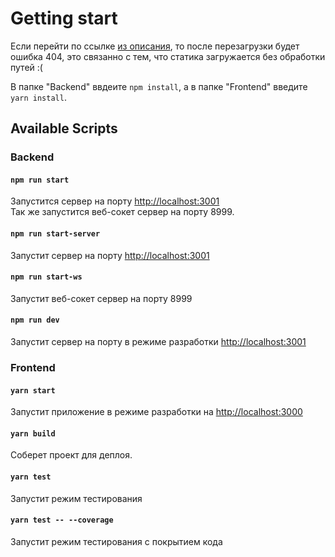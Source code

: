 # Getting start

Если перейти по ссылке [из описания](http://social-net-react.ru), то после перезагрузки будет ошибка 404, это связанно с тем, что статика загружается без обработки путей :(

В папке "Backend" ввдеите `npm install`, а в папке "Frontend" введите `yarn install`.

## Available Scripts

### Backend

#### `npm run start`

Запустится сервер на порту [http://localhost:3001](http://localhost:3001) \
Так же запустится веб-сокет сервер на порту 8999.

#### `npm run start-server`

Запустит сервер на порту [http://localhost:3001](http://localhost:3001)

#### `npm run start-ws`

Запустит веб-сокет сервер на порту 8999

#### `npm run dev`

Запустит сервер на порту в режиме разработки [http://localhost:3001](http://localhost:3001)

### Frontend

#### `yarn start`

Запустит приложение в режиме разработки на [http://localhost:3000](http://localhost:3000)

#### `yarn build`

Соберет проект для деплоя.

#### `yarn test`

Запустит режим тестирования

#### `yarn test -- --coverage`

Запустит режим тестирования с покрытием кода
